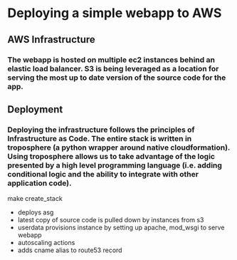 # Deploying a simple webapp to AWS

## AWS Infrastructure
### The webapp is hosted on multiple ec2 instances behind an elastic load balancer. S3 is being leveraged as a location for serving the most up to date version of the source code for the app.

 
## Deployment
### Deploying the infrastructure follows the principles of Infrastructure as Code. The entire stack is written in troposphere (a python wrapper around native cloudformation). Using troposphere allows us to take advantage of the logic presented by a high level programming language (i.e. adding conditional logic and the ability to integrate with other application code).

make create_stack

- deploys asg
- latest copy of source code is pulled down by instances from s3
- userdata provisions instance by setting up apache, mod_wsgi
to serve webapp
- autoscaling actions
- adds cname alias to route53 record